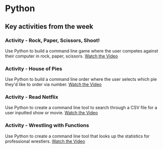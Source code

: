 # Python

## Key activities from the week

### Activity - Rock, Paper, Scissors, Shoot!

Use Python to build a command line game where the user competes against their computer in rock, paper, scissors.
[Watch the Video](https://youtu.be/TjWOZDY00WA)

### Activity - House of Pies

Use Python to build a command line order where the user selects which pie they'd like to order via number.
[Watch the Video](https://youtu.be/rlR0Djt1tow)

### Activity - Read Netflix

Use Python to create a command line tool to search through a CSV file for a user inputted show or movie.
[Watch the Video](https://youtu.be/Y3TRABzAfho)

### Activity - Wrestling with Functions

Use Python to create a command line tool that looks up the statistics for professional wrestlers.
[Watch the Video](https://youtu.be/Logbtv4oQlc)
